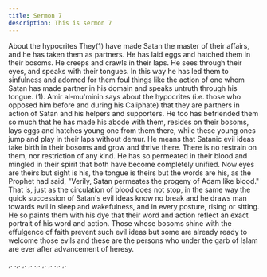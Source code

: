 ```yaml
---
title: Sermon 7
description: This is sermon 7
---
```


About the hypocrites
They(1) have made Satan the master of their affairs, and he has taken them as partners. He
has laid eggs and hatched them in their bosoms. He creeps and crawls in their laps. He sees
through their eyes, and speaks with their tongues.
In this way he has led them to sinfulness and adorned for them foul things like the action of
one whom Satan has made partner in his domain and speaks untruth through his tongue.
(1). Amir al-mu'minin says about the hypocrites (i.e. those who opposed him before and
during his Caliphate) that they are partners in action of Satan and his helpers and supporters.
He too has befriended them so much that he has made his abode with them, resides on their
bosoms, lays eggs and hatches young one from them there, while these young ones jump and
play in their laps without demur. He means that Satanic evil ideas take birth in their bosoms
and grow and thrive there.
There is no restrain on them, nor restriction of any kind. He has so permeated in their blood
and mingled in their spirit that both have become completely unified. Now eyes are theirs but
sight is his, the tongue is theirs but the words are his, as the Prophet had said, "Verily, Satan
permeates the progeny of Adam like blood." That is, just as the circulation of blood does not
stop, in the same way the quick succession of Satan's evil ideas know no break and he draws
man towards evil in sleep and wakefulness, and in every posture, rising or sitting.
He so paints them with his dye that their word and action reflect an exact portrait of his word
and action. Those whose bosoms shine with the effulgence of faith prevent such evil ideas but
some are already ready to welcome those evils and these are the persons who under the garb
of Islam are ever after advancement of heresy.

,. .,. ,.
,. .,. ,.
,. .,. ,.
